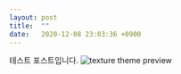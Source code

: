 ```yaml
---
layout: post
title:  ""
date:   2020-12-08 23:03:36 +0900
---
```

테스트 포스트입니다.
![texture theme preview](https://images.unsplash.com/photo-1500322969630-a26ab6eb64cc?ixlib=rb-1.2.1&ixid=eyJhcHBfaWQiOjEyMDd9&w=1000&q=80)



